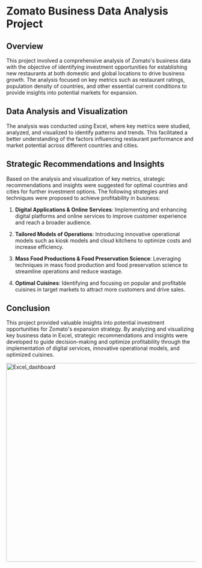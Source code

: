 # Zomato Business Data Analysis Project

## Overview

This project involved a comprehensive analysis of Zomato's business data with the objective of identifying investment opportunities for establishing new restaurants at both domestic and global locations to drive business growth. The analysis focused on key metrics such as restaurant ratings, population density of countries, and other essential current conditions to provide insights into potential markets for expansion.

## Data Analysis and Visualization

The analysis was conducted using Excel, where key metrics were studied, analyzed, and visualized to identify patterns and trends. This facilitated a better understanding of the factors influencing restaurant performance and market potential across different countries and cities.

## Strategic Recommendations and Insights

Based on the analysis and visualization of key metrics, strategic recommendations and insights were suggested for optimal countries and cities for further investment options. The following strategies and techniques were proposed to achieve profitability in business:

1. **Digital Applications & Online Services**: Implementing and enhancing digital platforms and online services to improve customer experience and reach a broader audience.

2. **Tailored Models of Operations**: Introducing innovative operational models such as kiosk models and cloud kitchens to optimize costs and increase efficiency.

3. **Mass Food Productions & Food Preservation Science**: Leveraging techniques in mass food production and food preservation science to streamline operations and reduce wastage.

4. **Optimal Cuisines**: Identifying and focusing on popular and profitable cuisines in target markets to attract more customers and drive sales.

## Conclusion

This project provided valuable insights into potential investment opportunities for Zomato's expansion strategy. By analyzing and visualizing key business data in Excel, strategic recommendations and insights were developed to guide decision-making and optimize profitability through the implementation of digital services, innovative operational models, and optimized cuisines.

<img width="528" alt="Excel_dashboard" src="https://github.com/Nandpratik/Zomato_buissness_growth_project/assets/165642457/ac93bf1d-d9be-44d8-a3ad-73b17aae152b">
